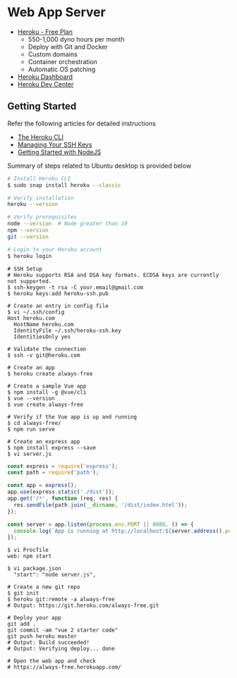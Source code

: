 # Web App Server
- [Heroku - Free Plan](https://www.heroku.com/pricing)
  - 550-1,000 dyno hours per month
  - Deploy with Git and Docker
  - Custom domains
  - Container orchestration
  - Automatic OS patching
- [Heroku Dashboard](https://dashboard.heroku.com/apps)
- [Heroku Dev Center](https://devcenter.heroku.com/)

## Getting Started

Refer the following articles for detailed instructions
- [The Heroku CLI](https://devcenter.heroku.com/articles/heroku-cli)
- [Managing Your SSH Keys](https://devcenter.heroku.com/articles/keys)
- [Getting Started with NodeJS](https://devcenter.heroku.com/articles/getting-started-with-nodejs) 

Summary of steps related to Ubuntu desktop is provided below

```sh
# Install Heroku CLI
$ sudo snap install heroku --classic

# Verify installation
heroku --version

# Verify prerequisites
node --version  # Node greater than 10
npm --version
git --version

# Login to your Heroku account
$ heroku login
```

```
# SSH Setup
# Heroku supports RSA and DSA key formats. ECDSA keys are currently not supported.
$ ssh-keygen -t rsa -C your.email@gmail.com
$ heroku keys:add heroku-ssh.pub

# Create an entry in config file
$ vi ~/.ssh/config
Host heroku.com
  HostName heroku.com
  IdentityFile ~/.ssh/heroku-ssh.key
  IdentitiesOnly yes

# Validate the connection
$ ssh -v git@heroku.com
```

```
# Create an app 
$ heroku create always-free

# Create a sample Vue app
$ npm install -g @vue/cli
$ vue --version
$ vue create always-free

# Verify if the Vue app is up and running
$ cd always-free/
$ npm run serve

# Create an express app
$ npm install express --save
$ vi server.js
```
```js
const express = require('express');
const path = require('path');

const app = express();
app.use(express.static('./dist'));
app.get('/*', function (req, res) {
  res.sendFile(path.join(__dirname, '/dist/index.html'));
});

const server = app.listen(process.env.PORT || 8080, () => {
  console.log(`App is running at http://localhost:${server.address().port}`);
});
```
```
$ vi Procfile
web: npm start

$ vi package.json
  "start": "node server.js",

# Create a new git repo
$ git init
$ heroku git:remote -a always-free
# Output: https://git.heroku.com/always-free.git

# Deploy your app
git add .
git commit -am "vue 2 starter code"
git push heroku master
# Output: Build succeeded!
# Output: Verifying deploy... done

# Open the web app and check
# https://always-free.herokuapp.com/
```